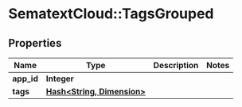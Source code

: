 # SematextCloud::TagsGrouped

## Properties

| Name       | Type                                              | Description | Notes |
| ---------- | ------------------------------------------------- | ----------- | ----- |
| **app_id** | **Integer**                                       |             |
| **tags**   | [**Hash&lt;String, Dimension&gt;**](Dimension.md) |             |
